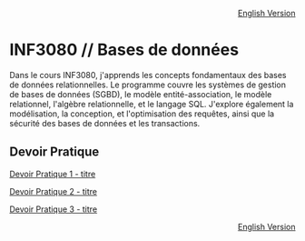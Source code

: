 <p align="right">
  <a href="./README_en.md">English Version</a>
</p>

# INF3080 // Bases de données

Dans le cours INF3080, j'apprends les concepts fondamentaux des bases de données relationnelles. Le programme couvre les systèmes de gestion de bases de données (SGBD), le modèle entité-association, le modèle relationnel, l'algèbre relationnelle, et le langage SQL. J'explore également la modélisation, la conception, et l'optimisation des requêtes, ainsi que la sécurité des bases de données et les transactions. 

## Devoir Pratique
[Devoir Pratique 1 - titre](URL "titre facultatif")

[Devoir Pratique 2 - titre](URL "titre facultatif")

[Devoir Pratique 3 - titre](URL "titre facultatif")

<p align="right">
  <a href="./README_en.md">English Version</a>
</p>